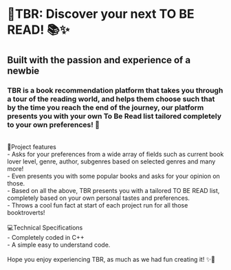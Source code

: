 # 🚀TBR: Discover your next TO BE READ! 📚✨
## Built with the passion and experience of a newbie
### TBR is a book recommendation platform that takes you through a tour of the reading world, and helps them choose such that by the time you reach the end of the journey, our platform presents you with your own To Be Read list tailored completely to your own preferences! 🎉

<br>
📝Project features
<br>
- Asks for your preferences from a wide array of fields such as current book lover level, genre, author, subgenres based on selected genres and many more!
<br>
- Even presents you with some popular books and asks for your opinion on those.
<br>
- Based on all the above, TBR presents you with a tailored TO BE READ list, completely based on your own personal tastes and preferences.
<br>
- Throws a cool fun fact at start of each project run for all those booktroverts!
<br>
<br>
💻Technical Specifications
<br>
- Completely coded in C++
<br>
- A simple easy to understand code.
<br>
<br>
Hope you enjoy experiencing TBR, as much as we had fun creating it! ✨🎉
<br>
